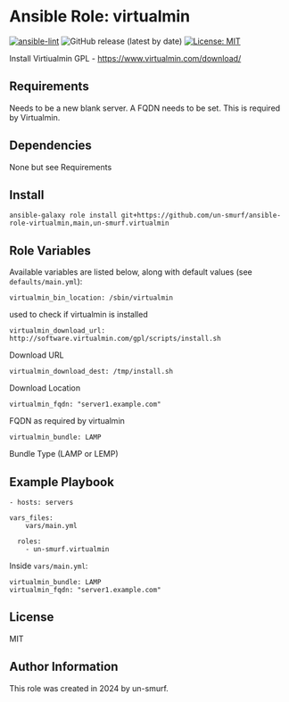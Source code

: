 # Ansible Role: virtualmin
 
[![ansible-lint](https://github.com/un-smurf/ansible-role-virtualmin/actions/workflows/ansible-lint.yml/badge.svg)](https://github.com/un-smurf/ansible-role-net-tools/actions/workflows/ansible-lint.yml)
![GitHub release (latest by date)](https://img.shields.io/github/v/tag/un-smurf/ansible-role-virtualmin?color=yellow)
[![License: MIT](https://img.shields.io/badge/License-MIT-blueviolet.svg)](https://opensource.org/licenses/MIT)

Install Virtiualmin GPL - https://www.virtualmin.com/download/

## Requirements

Needs to be a new blank server.
A FQDN needs to be set. This is required by Virtualmin.

## Dependencies

None but see Requirements

## Install

	ansible-galaxy role install git+https://github.com/un-smurf/ansible-role-virtualmin,main,un-smurf.virtualmin

## Role Variables

Available variables are listed below, along with default values (see `defaults/main.yml`):

	virtualmin_bin_location: /sbin/virtualmin

used to check if virtualmin is installed

	virtualmin_download_url: http://software.virtualmin.com/gpl/scripts/install.sh

Download URL

	virtualmin_download_dest: /tmp/install.sh

Download Location

	virtualmin_fqdn: "server1.example.com"

FQDN as required by virtualmin

	virtualmin_bundle: LAMP

Bundle Type (LAMP or LEMP)


## Example Playbook

    - hosts: servers
	
	vars_files:
		vars/main.yml
	
      roles:
        - un-smurf.virtualmin


Inside `vars/main.yml`:


	virtualmin_bundle: LAMP
	virtualmin_fqdn: "server1.example.com"
	

## License

MIT

## Author Information

This role was created in 2024 by un-smurf.
